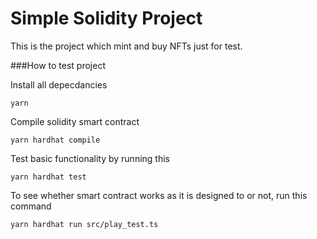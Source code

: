 # Simple Solidity Project

This is the project which mint and buy NFTs just for test.

###How to test project

Install all depecdancies
```shell
yarn
```

Compile solidity smart contract
```shell
yarn hardhat compile
```

Test basic functionality by running this
```shell
yarn hardhat test 
```

To see whether smart contract works as it is designed to or not, run this command
```shell
yarn hardhat run src/play_test.ts 
```
